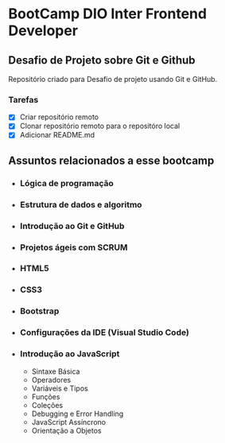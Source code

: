 # BootCamp DIO Inter Frontend Developer 

## Desafio de Projeto sobre Git e Github
Repositório criado para Desafio de projeto usando Git e GitHub.
### Tarefas

- [x] Criar repositório remoto
- [x] Clonar repositório remoto para o repositóro local
- [x] Adicionar README.md

## Assuntos relacionados a esse bootcamp

- ### Lógica de programação

- ### Estrutura de dados e algoritmo

- ### Introdução ao Git e GitHub

- ### Projetos ágeis com SCRUM

- ### HTML5

- ### CSS3

- ### Bootstrap

- ### Configurações da IDE (Visual Studio Code)

- ### Introdução ao JavaScript
  - Sintaxe Básica
  - Operadores
  - Variáveis e Tipos
  - Funções
  - Coleções
  - Debugging e Error Handling
  - JavaScript Assíncrono
  - Orientação a Objetos
  
